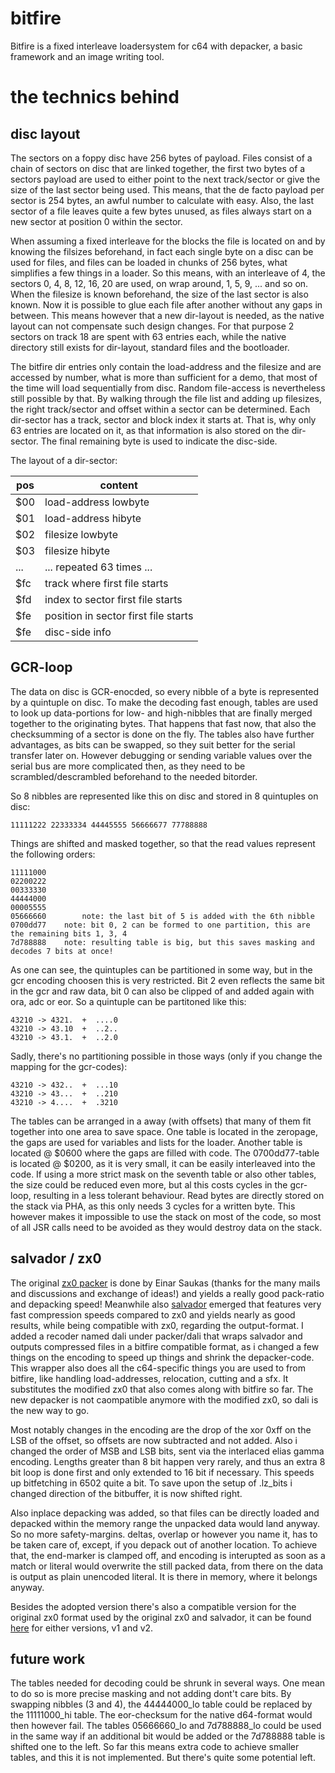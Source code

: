 # bitfire

Bitfire is a fixed interleave loadersystem for c64 with depacker, a basic framework and an image writing tool.

# the technics behind

## disc layout

The sectors on a foppy disc have 256 bytes of payload. Files consist of a chain of sectors on disc that are linked together, the first two bytes of a sectors payload are used to either point to the next track/sector or give the size of the last sector being used.
This means, that the de facto payload per sector is 254 bytes, an awful number to calculate with easy. Also, the last sector of a file leaves quite a few bytes unused, as files always start on a new sector at position 0 within the sector.

When assuming a fixed interleave for the blocks the file is located on and by knowing the filsizes beforehand, in fact each single byte on a disc can be used for files, and files can be loaded in chunks of 256 bytes, what simplifies a few things in a loader.
So this means, with an interleave of 4, the sectors 0, 4, 8, 12, 16, 20 are used, on wrap around, 1, 5, 9, ... and so on. When the filesize is known beforehand, the size of the last sector is also known.
Now it is possible to glue each file after another without any gaps in between. This means however that a new dir-layout is needed, as the native layout can not compensate such design changes. For that purpose 2 sectors on track 18 are spent with 63 entries each, while the native directory still exists for dir-layout, standard files and the bootloader.

The bitfire dir entries only contain the load-address and the filesize and are accessed by number, what is more than sufficient for a demo, that most of the time will load sequentially from disc. Random file-access is nevertheless still possible by that.
By walking through the file list and adding up filesizes, the right track/sector and offset within a sector can be determined. Each dir-sector has a track, sector and block index it starts at. That is, why only 63 entries are located on it, as that information is also stored on the dir-sector. The final remaining byte is used to indicate the disc-side.

The layout of a dir-sector:

pos | content
--- | -------
$00 | load-address lowbyte
$01 | load-address hibyte
$02 | filesize lowbyte
$03 | filesize hibyte
... | ... repeated 63 times ...
$fc | track where first file starts
$fd | index to sector first file starts
$fe | position in sector first file starts
$fe | disc-side info

## GCR-loop

The data on disc is GCR-enocded, so every nibble of a byte is represented by a quintuple on disc. To make the decoding fast enough, tables are used to look up data-portions for low- and high-nibbles that are finally merged together to the originating bytes. That happens that fast now, that also the checksumming of a sector is done on the fly. The tables also have further advantages, as bits can be swapped, so they suit better for the serial transfer later on. However debugging or sending variable values over the serial bus are more complicated then, as they need to be scrambled/descrambled beforehand to the needed bitorder.

So 8 nibbles are represented like this on disc and stored in 8 quintuples on disc:

```
11111222 22333334 44445555 56666677 77788888
```

Things are shifted and masked together, so that the read values represent the following orders:

```
11111000
02200222
00333330
44444000
00005555
05666660        note: the last bit of 5 is added with the 6th nibble
0700dd77	note: bit 0, 2 can be formed to one partition, this are the remaining bits 1, 3, 4
7d788888	note: resulting table is big, but this saves masking and decodes 7 bits at once!
```

As one can see, the quintuples can be partitioned in some way, but in the gcr encoding choosen this is very restricted. Bit 2 even reflects the same bit in the gcr and raw data, bit 0 can also be clipped of and added again with ora, adc or eor. So a quintuple can be partitoned like this:
```
43210 -> 4321.  +  ....0
43210 -> 43.10  +  ..2..
43210 -> 43.1.  +  ..2.0
```

Sadly, there's no partitioning possible in those ways (only if you change the mapping for the gcr-codes):
```
43210 -> 432..  +  ...10
43210 -> 43...  +  ..210
43210 -> 4....  +  .3210
```

The tables can be arranged in a away (with offsets) that many of them fit together into one area to save space. One table is located in the zeropage, the gaps are used for variables and lists for the loader. Another table is located @ $0600 where the gaps are filled with code. The 0700dd77-table is located @ $0200, as it is very small, it can be easily interleaved into the code. If using a more strict mask on the seventh table or also other tables, the size could be reduced even more, but al this costs cycles in the gcr-loop, resulting in a less tolerant behaviour.
Read bytes are directly stored on the stack via PHA, as this only needs 3 cycles for a written byte. This however makes it impossible to use the stack on most of the code, so most of all JSR calls need to be avoided as they would destroy data on the stack.

## salvador / zx0

The original [zx0 packer](https://github.com/einar-saukas/ZX0) is done by Einar Saukas (thanks for the many mails and discussions and exchange of ideas!) and yields a really good pack-ratio and depacking speed!
Meanwhile also [salvador](https://github.com/emmanuel-marty/salvador) emerged that features very fast compression speeds compared to zx0 and yields nearly as good results, while being compatible with zx0, regarding the output-format. I added a recoder named dali under packer/dali that wraps salvador and outputs compressed files in a bitfire compatible format, as i changed a few things on the encoding to speed up things and shrink the depacker-code. This wrapper also does all the c64-specific things you are used to from bitfire, like handling load-addresses, relocation, cutting and a sfx. It substitutes the modified zx0 that also comes along with bitfire so far. The new depacker is not caompatible anymore with the modified zx0, so dali is the new way to go.

Most notably changes in the encoding are the drop of the xor 0xff on the LSB of the offset, so offsets are now subtracted and not added. Also i changed the order of MSB and LSB bits, sent via the interlaced elias gamma encoding. Lengths greater than 8 bit happen very rarely, and thus an extra 8 bit loop is done first and only extended to 16 bit if necessary. This speeds up bitfetching in 6502 quite a bit. To save upon the setup of .lz_bits i changed direction of the bitbuffer, it is now shifted right.

Also inplace depacking was added, so that files can be directly loaded and depacked within the memory range the unpacked data would land anyway. So no more safety-margins. deltas, overlap or however you name it, has to be taken care of, except, if you depack out of another location. To achieve that, the end-marker is clamped off, and encoding is interupted as soon as a match or literal would overwrite the still packed data, from there on the data is output as plain unencoded literal. It is there in memory, where it belongs anyway.

Besides the adopted version there's also a compatible version for the original zx0 format used by the original zx0 and salvador, it can be found [here](https://github.com/bboxy/bitfire/tree/master/bitfire/zx0/6502) for either versions, v1 and v2.

## future work

The tables needed for decoding could be shrunk in several ways. One mean to do so is more precise masking and not adding dont't care bits. By swapping nibbles (3 and 4), the 44444000_lo table could be replaced by the 11111000_hi table. The eor-checksum for the native d64-format would then however fail. The tables 05666660_lo and 7d788888_lo could be used in the same way if an additional bit would be added or the 7d788888 table is shifted one to the left. So far this means extra code to achieve smaller tables, and this it is not implemented. But there's quite some potential left.

